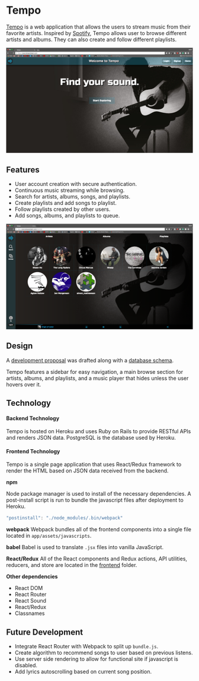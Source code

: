# Tempo

[Tempo](http://www.tempostream.com) is a web application that allows the users to stream music from their favorite artists. Inspired by [Spotify](https://www.spotify.com), Tempo allows user to browse different artists and albums. They can also create and follow different playlists.

![Tempo Splash Page](docs/images/splash_page.png)

## Features
- User account creation with secure authentication.
- Continuous music streaming while browsing.
- Search for artists, albums, songs, and playlists.
- Create playlists and add songs to playlist.
- Follow playlists created by other users.
- Add songs, albums, and playlists to queue.

![Artists Page](docs/images/artist_page.png)

## Design

A [development proposal](docs/development-readme.md) was drafted along with a [database schema](docs/schema.md).

Tempo features a sidebar for easy navigation, a main browse section for artists, albums, and playlists, and a music player that hides unless the user hovers over it.

## Technology

#### Backend Technology

Tempo is hosted on Heroku and uses Ruby on Rails to provide RESTful APIs and renders JSON data. PostgreSQL is the database used by Heroku.

#### Frontend Technology

Tempo is a single page application that uses React/Redux framework to render the HTML based on JSON data received from the backend.

**npm**

Node package manager is used to install of the necessary dependencies.
A post-install script is run to bundle the javascript files after deployment to Heroku.

```js
"postinstall": "./node_modules/.bin/webpack"
```

**webpack**
Webpack bundles all of the frontend components into a single file located in `app/assets/javascripts`.

**babel**
Babel is used to translate `.jsx` files into vanilla JavaScript.

**React/Redux**
All of the React components and Redux actions, API utilities, reducers, and store are located in the [frontend](frontend) folder.

**Other dependencies**
- React DOM
- React Router
- React Sound
- React/Redux
- Classnames

## Future Development

- Integrate React Router with Webpack to split up `bundle.js`.
- Create algorithm to recommend songs to user based on previous listens.
- Use server side rendering to allow for functional site if javascript is disabled.
- Add lyrics autoscrolling based on current song position.
